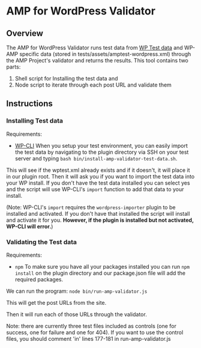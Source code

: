 # AMP for WordPress Validator

## Overview
The AMP for WordPress Validator runs test data from [WP Test data](http://wptest.io) and WP-AMP specific data (stored in tests/assets/amptest-wordpress.xml) through the AMP Project's validator and returns the results.  This tool contains two parts:
1) Shell script for Installing the test data and
2) Node script to iterate through each post URL and validate them

## Instructions
### Installing Test data
Requirements:
- [WP-CLI](https://wp-cli.org/)
When you setup your test environment, you can easily import the test data by navigating to the plugin directory via SSH on your test server and typing `bash bin/install-amp-validator-test-data.sh`.  

This will see if the wptest.xml already exists and if it doesn't, it will place it in our plugin root.  Then it will ask you if you want to import the test data into your WP install.  If you don't have the test data installed you can select yes and the script will use WP-CLI's `import` function to add that data to your install.

(Note: WP-CLI's `import` requires the `wordpress-importer` plugin to be installed and activated.  If you don't have that installed the script will install and activate it for you.  **However, if the plugin is installed but not activated, WP-CLI will error.**)

### Validating the Test data
Requirements:
- `npm`
To make sure you have all your packages installed you can run `npm install` on the plugin directory and our package.json file will add the required packages.

We can run the program:
`node bin/run-amp-validator.js`

This will get the post URLs from the site. 

Then it will run each of those URLs through the validator.

Note: there are currently three test files included as controls (one for success, one for failure and one for 404).  If you want to use the control files, you should comment 'in' lines 177-181 in run-amp-validator.js
 
